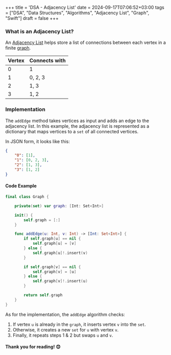 +++
title = 'DSA - Adjacency List'
date = 2024-09-17T07:06:52+03:00
tags = ["DSA", "Data Structures", "Algorithms", "Adjacency List", "Graph", "Swift"]
draft = false
+++

### What is an Adjacency List?

An [Adjacency List](https://en.wikipedia.org/wiki/Adjacency_list) helps store a list of connections between each vertex in a finite [graph](https://open.substack.com/pub/dmytrosblog/p/dsa-graph?r=2fepxg&utm_campaign=post&utm_medium=web&showWelcomeOnShare=true).

| Vertex | Connects with       |
|--------|---------------------|
| 0      | 1                   |
| 1      | 0, 2, 3             |
| 2      | 1, 3                |
| 3      | 1, 2                |

### Implementation

The `addEdge` method takes vertices as input and adds an edge to the adjacency list. In this example, the adjacency list is represented as a dictionary that maps vertices to a `set` of all connected vertices.

In JSON form, it looks like this:

```json
{
    "0": [1],
    "1": [0, 2, 3],
    "2": [1, 3],
    "3": [1, 2]
}
```
#### Code Example
```swift
final class Graph {

    private(set) var graph: [Int: Set<Int>]

    init() {
        self.graph = [:]
    }

    func addEdge(u: Int, v: Int) -> [Int: Set<Int>] {
        if self.graph[u] == nil {
            self.graph[u] = [v]
        } else {
            self.graph[u]!.insert(v)
        }

        if self.graph[v] == nil {
            self.graph[v] = [u]
        } else {
            self.graph[v]!.insert(u)
        }

        return self.graph
    }
}
```

As for the implementation, the `addEdge` algorithm checks:
1. If vertex `u` is already in the `graph`, it inserts vertex `v` into the `set`.
2. Otherwise, it creates a new `set` for `u` with vertex `v`.
3. Finally, it repeats steps 1 & 2 but swaps `u` and `v`.

#### Thank you for reading! 😊
